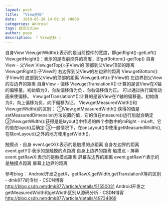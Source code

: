```yaml
---
layout: post
title:  "View坐标"
date:   2018-05-26 14:01:10 +0800
categories: Android
tags: 自定义View
author: pepe
description: 『 View坐标 』
---
```


自身View
    View.getWidth():表示的是当前控件的宽度，即getRight()-getLeft()
    View.getHeight()：表示的是当前控件的高度，即getBottom()-getTop()
自身View - 父View
    View.getTop():子View的                   顶部到父View顶部的距离
    View.getRight():子View的                 右边界到父View的左边界的距离
    View.getBottom():子View的                底部到父View的顶部的距离
    View.getLeft():子View的                  左边界到父View的左边界的距离
自身View - 偏移
    View.getTranslationX():计算的是该View在X轴的偏移量。初始值为0，向左偏移值为负，向右偏移值为正。 可以通过执行属性动画来使偏移。
    View.getTranslationY():计算的是该View在Y轴的偏移量。初始值为0，向上偏移为负，向下偏移为证。
View.getMeasuredWidth()和View.getWidth()的区别：
    ①View.getMeasuredWidth():获得的值是setMeasuredDimension方法设置的值，它的值在measure()运行后就会确定
    ②View.getWidth():获得是是layout()中传递的四个参数中的mRight - mLeft，它的值在layot()后确定
    ③一般情况下，在onLayout()中使用getMeasuredWidth(),在除onLayout()之外的地方使用getWidth()。


触摸点 - 自身
    event.getX():表示的是触摸的点距离         自身左边界的距离
    event.getY():表示的是触摸的点距离         自身上边界的距离
触摸点 - 屏幕
    event.getRawX:表示的是触摸点距离          屏幕左边界的距离
    event.getRawY:表示的是触摸点距离          屏幕上边界的距离


参考blog：
    Android开发之getX，getRawX,getWidth,getTranslationX等的区别 - dmk877的专栏 - CSDN博客
    http://blog.csdn.net/dmk877/article/details/51550031
    Android开发之getMeasuredWidth和getWidth区别从源码分析 - CSDN博客
    http://blog.csdn.net/dmk877/article/details/49734869


